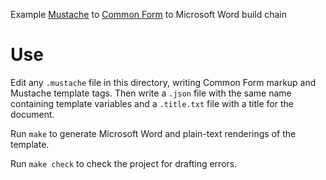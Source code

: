 Example [Mustache](https://mustache.github.io) to [Common Form](https://commonform.github.io) to Microsoft Word build chain

# Use

Edit any `.mustache` file in this directory, writing Common Form markup and Mustache template tags. Then write a `.json` file  with the same name containing template variables and a `.title.txt` file with a title for the document.

Run `make` to generate Microsoft Word and plain-text renderings of the template.

Run `make check` to check the project for drafting errors.
